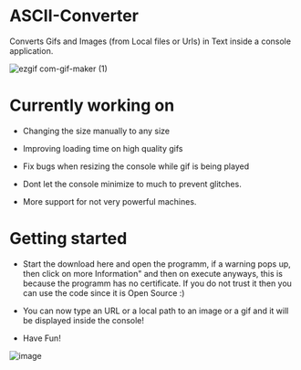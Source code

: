 # ASCII-Converter
Converts Gifs and Images (from Local files or Urls) in Text inside a console application.

![ezgif com-gif-maker (1)](https://user-images.githubusercontent.com/62218506/127154315-14b219fc-a5f7-48f2-b875-459f898988c1.gif)

# Currently working on

- Changing the size manually to any size

- Improving loading time on high quality gifs

- Fix bugs when resizing the console while gif is being played

- Dont let the console minimize to much to prevent glitches.

- More support for not very powerful machines.

# Getting started
- Start the download here and open the programm, if a warning pops up, then click on more Information" and then on execute anyways, this is because the programm has no certificate. If you do not trust it then you can use the code since it is Open Source :) 

- You can now type an URL or a local path to an image or a gif and it will be displayed inside the console! 

- Have Fun!

![image](https://user-images.githubusercontent.com/62218506/127154883-6ec73008-5fff-49ad-91b7-a4986fa65c56.png)
